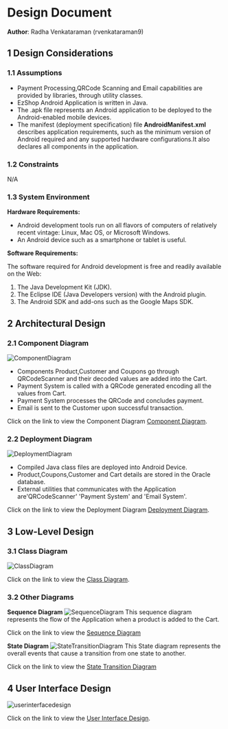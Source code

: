 # Design Document

**Author**: Radha Venkataraman (rvenkataraman9)

## 1 Design Considerations

### 1.1 Assumptions

* Payment Processing,QRCode Scanning and Email capabilities are provided by libraries, through utility classes.
* EzShop Android Application is written in Java.
* The .apk file represents an Android application to be deployed to the Android-enabled mobile devices.
* The manifest (deployment specification) file **AndroidManifest.xml** describes application requirements, such as the minimum version of Android required and any supported hardware configurations.It also declares all components in the application.


### 1.2 Constraints

N/A

### 1.3 System Environment

**Hardware Requirements:**  

* Android development tools run on all flavors of computers of relatively recent vintage: Linux, Mac OS, or Microsoft Windows.  
* An Android device such as a smartphone or tablet is useful. 

**Software Requirements:**

The software required for Android development is free and readily available on the Web:

1. The Java Development Kit (JDK).
2. The Eclipse IDE (Java Developers version) with the Android plugin.  
3. The Android SDK and add-ons such as the Google Maps SDK.

## 2 Architectural Design

### 2.1 Component Diagram

![ComponentDiagram](ComponentDiagram.png)

* Components Product,Customer and Coupons go through QRCodeScanner and their decoded values are added into the Cart. 
* Payment System is called with a QRCode generated encoding all the values from Cart.
* Payment System processes the QRCode and concludes payment. 
* Email is sent to the  Customer upon successful transaction.

Click on the link to view the Component Diagram [Component Diagram](ComponentDiagram.pdf).

### 2.2 Deployment Diagram

![DeploymentDiagram](DeploymentDiagram.png)

* Compiled Java class files are deployed into Android Device. 
* Product,Coupons,Customer and Cart details are stored in the Oracle database.
* External utilities that communicates with the Application are'QRCodeScanner' 'Payment System' and 'Email System'. 
 
Click on the link to view the Deployment Diagram [Deployment Diagram](DeploymentDiagram.pdf). 
 
## 3 Low-Level Design

### 3.1 Class Diagram

![ClassDiagram](ClassDiagram.png)

Click on the link  to view the [Class Diagram](ClassDiagram.pdf). 

### 3.2 Other Diagrams

**Sequence Diagram**
![SequenceDiagram](SequenceDiagram.png)
 This sequence diagram represents the flow of the Application when a product is added to the Cart.

Click on the link to view the [Sequence Diagram](SequenceDiagram.pdf) 

**State Diagram**
![StateTransitionDiagram](StateDiagram.png)
This State diagram represents the overall events that cause a transition from one state to another.

Click on the link to view the [State Transition Diagram](StateDiagram.pdf) 

## 4 User Interface Design

![userinterfacedesign](userinterfacedesign.png)

Click on the link  to view the [User Interface Design](userinterfacedesign.pdf). 